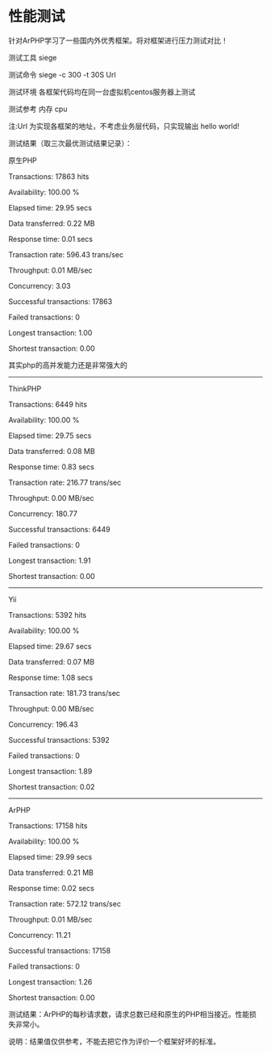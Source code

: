 # 性能测试

针对ArPHP学习了一些国内外优秀框架。将对框架进行压力测试对比！



测试工具 siege

测试命令 siege -c 300 -t 30S Url

测试环境 各框架代码均在同一台虚拟机centos服务器上测试

测试参考 内存 cpu

注:Url 为实现各框架的地址，不考虑业务层代码，只实现输出 hello world!

测试结果（取三次最优测试结果记录）：



原生PHP



Transactions:              17863 hits

Availability:             100.00 %

Elapsed time:              29.95 secs

Data transferred:           0.22 MB

Response time:              0.01 secs

Transaction rate:         596.43 trans/sec

Throughput:             0.01 MB/sec

Concurrency:                3.03

Successful transactions:       17863

Failed transactions:               0

Longest transaction:            1.00

Shortest transaction:           0.00





其实php的高并发能力还是非常强大的



--------------------------------------------

ThinkPHP



Transactions:               6449 hits

Availability:             100.00 %

Elapsed time:              29.75 secs

Data transferred:           0.08 MB

Response time:              0.83 secs

Transaction rate:         216.77 trans/sec

Throughput:             0.00 MB/sec

Concurrency:              180.77

Successful transactions:        6449

Failed transactions:               0

Longest transaction:            1.91

Shortest transaction:           0.00







--------------------------------------------

Yii



Transactions:               5392 hits

Availability:             100.00 %

Elapsed time:              29.67 secs

Data transferred:           0.07 MB

Response time:              1.08 secs

Transaction rate:         181.73 trans/sec

Throughput:             0.00 MB/sec

Concurrency:              196.43

Successful transactions:        5392

Failed transactions:               0

Longest transaction:            1.89

Shortest transaction:           0.02



--------------------------------------------

ArPHP



Transactions:              17158 hits

Availability:             100.00 %

Elapsed time:              29.99 secs

Data transferred:           0.21 MB

Response time:              0.02 secs

Transaction rate:         572.12 trans/sec

Throughput:             0.01 MB/sec

Concurrency:               11.21

Successful transactions:       17158

Failed transactions:               0

Longest transaction:            1.26

Shortest transaction:           0.00



测试结果：ArPHP的每秒请求数，请求总数已经和原生的PHP相当接近。性能损失非常小。

说明：结果值仅供参考，不能去把它作为评价一个框架好坏的标准。

